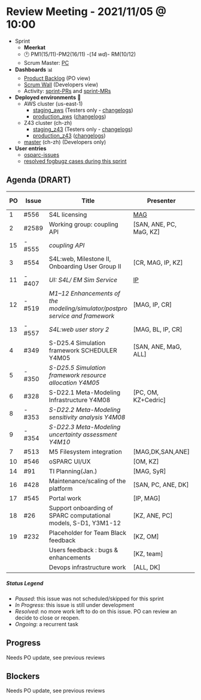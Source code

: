# Review Meeting - 2021/11/05 @ 10:00

- Sprint
  - **Meerkat**
  - 🕐 PM1(15/11)-PM2(16/11) -(_14 wd_)- RM(10/12)
  - Scrum Master: [PC]
- **Dashboards** 📊
  - [Product Backlog](https://github.com/orgs/ITISFoundation/projects/3) (PO view)
  - [Scrum Wall](https://app.zenhub.com/workspaces/osparc---scrum-wall-5c9260f3d76ef51f6b0fe78d/board?repos=118596920,174557929,151701223,135289610,118910047,181836792,167586968) (Developers view)
  - Activity: [sprint-PRs] and [sprint-MRs]
- **Deployed environments** 🚀
  - AWS cluster (us-east-1)
    - [staging_aws](https://staging.osparc.io) (Testers only - [changelogs])
    - [production_aws](https://osparc.io) ([changelogs])
  - Z43 cluster (ch-zh)
    - [staging_z43](http://osparc-staging.speag.com) (Testers only - [changelogs])
    - [production_z43](http://osparc.speag.com) ([changelogs])
  - [master](https://osparc-master.speag.com) (ch-zh) (Developers only)
- **User entries**
  - [osparc-issues](https://github.com/ITISFoundation/osparc-issues/issues?q=is%3Aissue+is%3Aopen+sort%3Areactions)
  - [resolved fogbugz cases during this sprint](https://z43.manuscript.com/f/filters/?ixProject=45&ixStatus=0&maxrecords=50&resolvedInLast=3&sColumns=Category-Favorite-Case-TitleComment-Area-Priority-Status-DateResolved-DateOpened-OpenedBy&sSorts=LastUpdated.descending-Priority&sView=grid-flat)

## Agenda (DRART)


| PO | Issue  | Title                                                                        | Presenter               | Status | Duration | Start Time |
|----|--------|------------------------------------------------------------------------------|-------------------------|--------|----------|------------|
| 1  | #556   | S4L licensing                                                                | [MAG][SAN]              |        |          |            |
| 2  | #2589  | Working group: coupling API                                                  | [SAN, ANE, PC, MaG, KZ] |        |          |            |
| 15 | - #555 | *coupling API*                                                               |                         |        |          |            |
| 3  | #554   | S4L:web, Milestone II, Onboarding User Group II                              | [CR, MAG, IP, KZ]       |        |          |            |
| 11 | - #407 | *UI: S4L/ EM Sim Service*                                                    | [IP]                    |        |          |            |
| 12 | - #519 | *M1–12 Enhancements of the modeling/simulator/postpro service and framework* | [MAG, IP, CR]           |        |          |            |
| 13 | - #557 | *S4L:web user story 2*                                                       | [MAG, BL, IP, CR]       |        |          |            |
| 4  | #349   | S-D25.4 Simulation framework SCHEDULER Y4M05                                 | [SAN, ANE, MaG, ALL]    |        |          |            |
| 5  | - #350 | *S-D25.5 Simulation framework resource allocation Y4M05*                     |                         |        |          |            |
| 6  | #328   | S-D22.1 Meta-Modeling Infrastructure Y4M08                                   | [PC, OM, KZ+Cedric]     |        |          |            |
| 8  | - #353 | *S-D22.2 Meta-Modeling sensitivity analysis Y4M08*                           |                         |        |          |            |
| 9  | - #354 | *S-D22.3 Meta-Modeling uncertainty assessment Y4M10*                         |                         |        |          |            |
| 7  | #513   | M5 Filesystem integration                                                    | [MAG,DK,SAN,ANE]        |        |          |            |
| 10 | #546   | oSPARC UI/UX                                                                 | [OM, KZ]                |        |          |            |
| 14 | #91    | TI Planning(Jan.)                                                            | [MAG, SyR]              |        |          |            |
| 16 | #428   | Maintenance/scaling of the platform                                          | [SAN, PC, ANE, DK]      |        |          |            |
| 17 | #545   | Portal work                                                                  | [IP, MAG]               |        |          |            |
| 18 | #26    | Support onboarding of SPARC computational models, S-D1, Y3M1-12              | [KZ, ANE, PC]           |        |          |            |
| 19 | #232   | Placeholder for Team Black feedback                                          | [KZ, OM]                |        |          |            |
|    |        | Users feedback : bugs & enhancements                                         | [KZ, team]              |        |          |            |
|    |        | Devops infrastructure work                                                   | [ALL, DK]               |        |          |            |

##### Status Legend

- _Paused_: this issue was not scheduled/skipped for this sprint
- _In Progress_: this issue is still under development
- _Resolved_: no more work left to do on this issue. PO can review an decide to close or reopen.
- _Ongoing_: a recurrent task

[online]: http://status.osparc.io/
[operational]: https://git.speag.com/oSparc/e2e-testing/-/pipelines
[performant]: https://git.speag.com/oSparc/e2e-portal-testing/-/pipelines

## Progress

Needs PO update, see previous reviews

## Blockers

Needs PO update, see previous reviews

<!--References PLEASE KEEP ALPHABETICAL ORDER!!! -->


[all]: https://github.com/Surfict
[ip]: https://github.com/ignapas
[kz]: https://github.com/KZzizzle
[mag]: https://github.com/mguidon
[om]: https://github.com/odeimaiz
[pc]: https://github.com/pcrespov
[san]: https://github.com/sanderegg
[ane]: https://github.com/GitHK
[tn]: https://itis.swiss/who-we-are/staff-members/all-staff/newton-taylor/
[cr]: https://github.com/colinRawlings
[bl]: https://github.com/dyollb


[j-d4]: https://github.com/ITISFoundation/osparc-issues/issues/62
[j-d7.a]: https://github.com/ITISFoundation/osparc-issues/issues/21
[j-d35]: https://github.com/ITISFoundation/osparc-issues/issues/31
[j-d33]: https://github.com/ITISFoundation/osparc-issues/issues/33
[j-d20]: https://github.com/ITISFoundation/osparc-issues/issues/48
[j-d21]: https://github.com/ITISFoundation/osparc-simcore/issues/1065
[j-d28.a]: https://github.com/ITISFoundation/osparc-simcore/issues/1066
[j-d29]: https://github.com/ITISFoundation/osparc-issues/issues/37
[s-d2]: https://github.com/ITISFoundation/osparc-simcore/issues/1069
[s-d18]: https://github.com/ITISFoundation/osparc-issues/issues/9
[s-d7]: https://github.com/ITISFoundation/osparc-issues/issues/21
[s-d10]: https://github.com/ITISFoundation/osparc-issues/issues/18
[s-d22]: https://github.com/ITISFoundation/osparc-issues/issues/5
[s-d12]: https://github.com/ITISFoundation/osparc-issues/issues/16
[s-d15]: https://github.com/ITISFoundation/osparc-issues/issues/12
[s-d12]: https://github.com/ITISFoundation/osparc-issues/issues/16
[s-d6]: https://github.com/ITISFoundation/osparc-issues/issues/22
[s-d5]: https://github.com/ITISFoundation/osparc-issues/issues/23
[s-d21]: https://github.com/ITISFoundation/osparc-issues/issues/6
[s-d4]: https://github.com/ITISFoundation/osparc-issues/issues/24
[s-d1]: https://github.com/ITISFoundation/osparc-issues/issues/26
[s-d26]: https://github.com/ITISFoundation/osparc-issues/issues/332
[s-d27.2]: https://github.com/ITISFoundation/osparc-issues/issues/357
[n-d1]: https://github.com/ITISFoundation/osparc-issues/issues/68
[n-d2]: https://github.com/ITISFoundation/osparc-issues/issues/91

[tb-backlog]: https://github.com/ITISFoundation/osparc-issues/projects/4

[z43-backlog]: https://z43.fogbugz.com/f/filters/1112/osparc-cases

[sprint-prs]: https://github.com/pulls?page=1&q=is%3Apr+archived%3Afalse+user%3AITISFoundation+closed%3A%3E2021-06-04
[sprint-mrs]: https://git.speag.com/groups/oSparc/-/merge_requests?scope=all&utf8=%E2%9C%93&state=all
[changelogs]: https://github.com/ITISFoundation/osparc-simcore/releases
